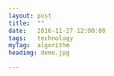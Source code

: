```yaml
---
layout: post
title:  ""
date:   2016-11-27 12:00:00
tags:	technology
myTag:	algorithm
headimg: demo.jpg

---
```


